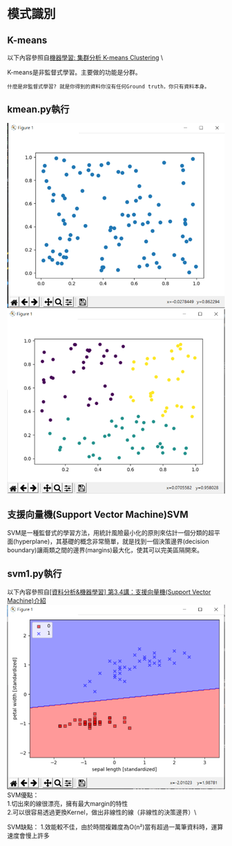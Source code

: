 # 模式識別

## K-means 
以下內容參照自[機器學習: 集群分析 K-means Clustering](https://medium.com/@chih.sheng.huang821/%E6%A9%9F%E5%99%A8%E5%AD%B8%E7%BF%92-%E9%9B%86%E7%BE%A4%E5%88%86%E6%9E%90-k-means-clustering-e608a7fe1b43) \

K-means是非監督式學習。主要做的功能是分群。
```
什麼是非監督式學習? 就是你得到的資料你沒有任何Ground truth，你只有資料本身。
```
## kmean.py執行
![km1](km1.png)
![km2](km2.png)

## 支援向量機(Support Vector Machine)SVM
SVM是一種監督式的學習方法，用統計風險最小化的原則來估計一個分類的超平面(hyperplane)，其基礎的概念非常簡單，就是找到一個決策邊界(decision boundary)讓兩類之間的邊界(margins)最大化，使其可以完美區隔開來。

## svm1.py執行
以下內容參照自[[資料分析&機器學習] 第3.4講：支援向量機(Support Vector Machine)介紹](https://medium.com/jameslearningnote/%E8%B3%87%E6%96%99%E5%88%86%E6%9E%90-%E6%A9%9F%E5%99%A8%E5%AD%B8%E7%BF%92-%E7%AC%AC3-4%E8%AC%9B-%E6%94%AF%E6%8F%B4%E5%90%91%E9%87%8F%E6%A9%9F-support-vector-machine-%E4%BB%8B%E7%B4%B9-9c6c6925856b) \
![svm](svm.png)
SVM優點： \
1.切出來的線很漂亮，擁有最大margin的特性 \
2.可以很容易透過更換Kernel，做出非線性的線（非線性的決策邊界）\

SVM缺點：
1.效能較不佳，由於時間複雜度為O(n²)當有超過一萬筆資料時，運算速度會慢上許多